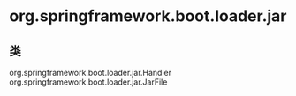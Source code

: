# org.springframework.boot.loader.jar

## 类

org.springframework.boot.loader.jar.Handler
org.springframework.boot.loader.jar.JarFile





